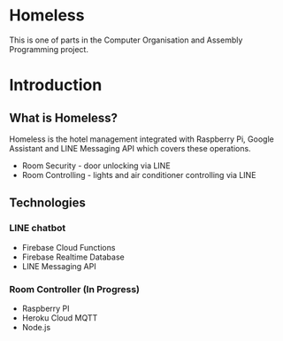 # Homeless

This is one of parts in the Computer Organisation and Assembly Programming project.

# Introduction

## What is Homeless?

Homeless is the hotel management integrated with Raspberry Pi, Google Assistant and LINE Messaging API which covers these operations.
* Room Security - door unlocking via LINE
* Room Controlling - lights and air conditioner controlling via LINE

## Technologies

### LINE chatbot
* Firebase Cloud Functions
* Firebase Realtime Database
* LINE Messaging API

### Room Controller (In Progress)
* Raspberry PI
* Heroku Cloud MQTT
* Node.js


